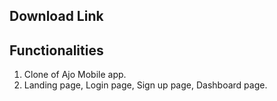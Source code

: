 ## Download Link


## Functionalities
1. Clone of Ajo Mobile app.
2. Landing page, Login page, Sign up page, Dashboard page.
